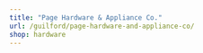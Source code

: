 ```yaml
---
title: "Page Hardware & Appliance Co."
url: /guilford/page-hardware-and-appliance-co/
shop: hardware
---
```

